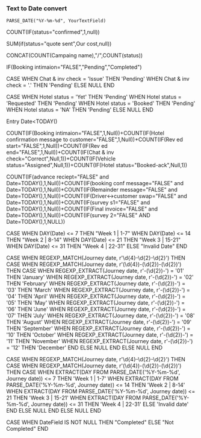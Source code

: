 ### Text to Date convert

```
PARSE_DATE("%Y-%m-%d", YourTextField)

```


COUNT(IF(status="confirmed",1,null))


SUM(if(status="quote sent",Our cost,null))


CONCAT(COUNT(Campaing name),"/",COUNT(status))


IF(Booking intimaion="FALSE","Pending","Completed")



CASE
  WHEN Chat & inv check = 'Issue' THEN 'Pending'
  WHEN Chat & inv check = '.' THEN 'Pending'
  ELSE NULL
END



CASE
  WHEN Hotel status = 'Yet' THEN 'Pending'
  WHEN Hotel status = 'Requested' THEN 'Pending'
    WHEN Hotel status = 'Booked' THEN 'Pending'
      WHEN Hotel status = 'NA' THEN 'Pending'
  ELSE NULL
END


Entry Date<TODAY()



COUNT(IF(Booking intimaion="FALSE",1,Null))+COUNT(IF(Hotel confirmation message to customer="FALSE",1,Null))+COUNT(IF(Rev ed start="FALSE",1,Null))+COUNT(IF(Rev ed end="FALSE",1,Null))+COUNT(IF(Chat & inv check="Correct",Null,1))+COUNT(IF(Vehicle status="Assigned",Null,1))+COUNT(IF(Hotel status="Booked-ack",Null,1))


COUNT(IF(advance reciept="FALSE" and Date=TODAY(),1,Null))+COUNT(IF(booking conf message="FALSE" and Date=TODAY(),1,Null))+COUNT(IF(Remainder message="FALSE" and Date=TODAY(),1,Null))+COUNT(IF(Driver<->customer swap="FALSE" and Date=TODAY(),1,Null))+COUNT(IF(survey s1="FALSE" and Date=TODAY(),1,Null))+COUNT(IF(Final invoice="FALSE" and Date=TODAY(),1,Null))+COUNT(IF(survey 2="FALSE" AND Date=TODAY(),1,NULL))


CASE
  WHEN DAY(Date) <= 7 THEN "Week 1 | 1-7"
  WHEN DAY(Date) <= 14 THEN "Week 2 | 8-14"
  WHEN DAY(Date) <= 21 THEN "Week 3 | 15-21"
  WHEN DAY(Date) <= 31 THEN "Week 4 | 22-31"
  ELSE "Invalid Date"
END


CASE
  WHEN REGEXP_MATCH(Journey date, r'\d{4}-\d{2}-\d{2}') THEN
    CASE
      WHEN REGEXP_MATCH(Journey date, r'(\d{4})-(\d{2})-(\d{2})') THEN
        CASE
          WHEN REGEXP_EXTRACT(Journey date, r'-(\d{2})-') = '01' THEN 'January'
          WHEN REGEXP_EXTRACT(Journey date, r'-(\d{2})-') = '02' THEN 'February'
          WHEN REGEXP_EXTRACT(Journey date, r'-(\d{2})-') = '03' THEN 'March'
          WHEN REGEXP_EXTRACT(Journey date, r'-(\d{2})-') = '04' THEN 'April'
          WHEN REGEXP_EXTRACT(Journey date, r'-(\d{2})-') = '05' THEN 'May'
          WHEN REGEXP_EXTRACT(Journey date, r'-(\d{2})-') = '06' THEN 'June'
          WHEN REGEXP_EXTRACT(Journey date, r'-(\d{2})-') = '07' THEN 'July'
          WHEN REGEXP_EXTRACT(Journey date, r'-(\d{2})-') = '08' THEN 'August'
          WHEN REGEXP_EXTRACT(Journey date, r'-(\d{2})-') = '09' THEN 'September'
          WHEN REGEXP_EXTRACT(Journey date, r'-(\d{2})-') = '10' THEN 'October'
          WHEN REGEXP_EXTRACT(Journey date, r'-(\d{2})-') = '11' THEN 'November'
          WHEN REGEXP_EXTRACT(Journey date, r'-(\d{2})-') = '12' THEN 'December'
        END
    ELSE NULL
    END
  ELSE NULL
END



CASE
  WHEN REGEXP_MATCH(Journey date, r'\d{4}-\d{2}-\d{2}') THEN
    CASE
      WHEN REGEXP_MATCH(Journey date, r'(\d{4})-(\d{2})-(\d{2})') THEN
        CASE
          WHEN EXTRACT(DAY FROM PARSE_DATE('%Y-%m-%d', Journey date)) <= 7 THEN 'Week 1 | 1-7'
          WHEN EXTRACT(DAY FROM PARSE_DATE('%Y-%m-%d', Journey date)) <= 14 THEN 'Week 2 | 8-14'
          WHEN EXTRACT(DAY FROM PARSE_DATE('%Y-%m-%d', Journey date)) <= 21 THEN 'Week 3 | 15-21'
          WHEN EXTRACT(DAY FROM PARSE_DATE('%Y-%m-%d', Journey date)) <= 31 THEN 'Week 4 | 22-31'
          ELSE 'Invalid date'
        END
      ELSE NULL
    END
  ELSE NULL
END


CASE
  WHEN DateField IS NOT NULL THEN "Completed"
  ELSE "Not Completed"
END

